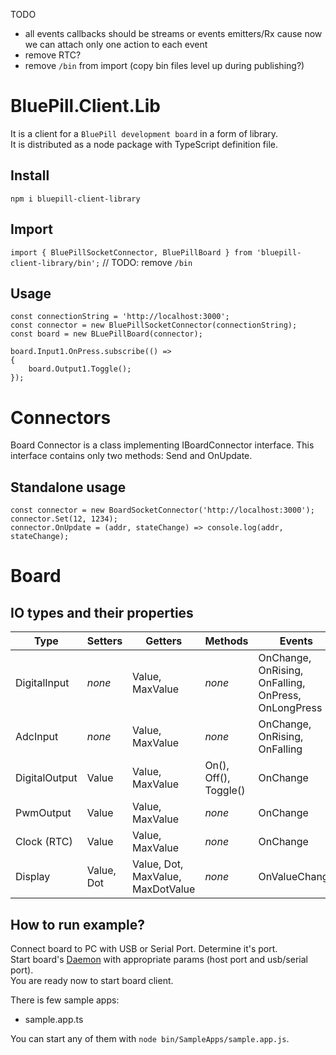 TODO
- all events callbacks should be streams or events emitters/Rx cause now we can attach only one action to each event
- remove RTC?
- remove `/bin` from import (copy bin files level up during publishing?)

# BluePill.Client.Lib

It is a client for a `BluePill development board` in a form of library.  
It is distributed as a node package with TypeScript definition file.  

## Install

`npm i bluepill-client-library`

## Import

`import { BluePillSocketConnector, BluePillBoard } from 'bluepill-client-library/bin';` // TODO: remove `/bin`

## Usage

```
const connectionString = 'http://localhost:3000';
const connector = new BluePillSocketConnector(connectionString);
const board = new BLuePillBoard(connector);

board.Input1.OnPress.subscribe(() =>
{
    board.Output1.Toggle();
});
```

# Connectors

Board Connector is a class implementing IBoardConnector interface. This interface contains only two methods: Send and OnUpdate.  

## Standalone usage

```
const connector = new BoardSocketConnector('http://localhost:3000');
connector.Set(12, 1234);
connector.OnUpdate = (addr, stateChange) => console.log(addr, stateChange);
```

# Board

## IO types and their properties

| Type              | Setters    | Getters                           | Methods               | Events                                                |
| ----------------- | ---------- | --------------------------------- | --------------------- | ----------------------------------------------------- |
| DigitalInput      | *none*     | Value, MaxValue                   | *none*                | OnChange, OnRising, OnFalling, OnPress, OnLongPress   |
| AdcInput          | *none*     | Value, MaxValue                   | *none*                | OnChange, OnRising, OnFalling                         |
| DigitalOutput     | Value      | Value, MaxValue                   | On(), Off(), Toggle() | OnChange                                              |
| PwmOutput         | Value      | Value, MaxValue                   | *none*                | OnChange                                              |
| Clock (RTC)       | Value      | Value, MaxValue                   | *none*                | OnChange                                              |
| Display           | Value, Dot | Value, Dot, MaxValue, MaxDotValue | *none*                | OnValueChange                                         |

## How to run example?

Connect board to PC with USB or Serial Port. Determine it's port.  
Start board's [Daemon](https://github.com/tBlabs/BluePill.Daemon) with appropriate params (host port and usb/serial port).  
You are ready now to start board client.

There is few sample apps:
- sample.app.ts

You can start any of them with `node bin/SampleApps/sample.app.js`.
